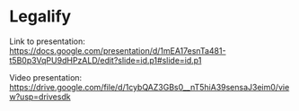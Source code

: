 # Legalify

Link to presentation: https://docs.google.com/presentation/d/1mEA17esnTa481-t5B0p3VqPU9dHPzALD/edit?slide=id.p1#slide=id.p1

Video presentation: https://drive.google.com/file/d/1cybQAZ3GBs0__nT5hiA39sensaJ3eim0/view?usp=drivesdk
 
